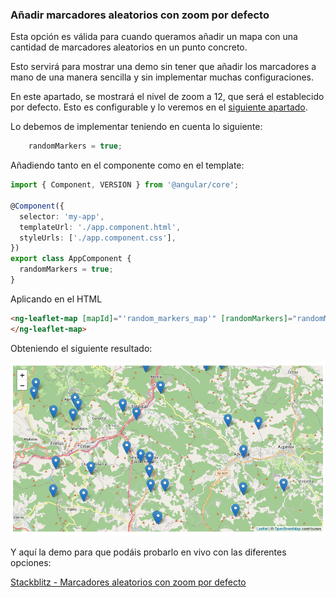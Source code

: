 ### Añadir marcadores aleatorios con zoom por defecto

Esta opción es válida para cuando queramos añadir un mapa con una cantidad de marcadores aleatorios en un punto concreto.

Esto servirá para mostrar una demo sin tener que añadir los marcadores a mano de una manera sencilla y sin implementar muchas configuraciones.

En este apartado, se mostrará el nivel de zoom a 12, que será el establecido por defecto. Esto es configurable y lo veremos en el [siguiente apartado](./random-markers-select-zoom.md).

Lo debemos de implementar teniendo en cuenta lo siguiente:

```typescript
    randomMarkers = true;
```

Añadiendo tanto en el componente como en el template:

```typescript
import { Component, VERSION } from '@angular/core';

@Component({
  selector: 'my-app',
  templateUrl: './app.component.html',
  styleUrls: ['./app.component.css'],
})
export class AppComponent {
  randomMarkers = true;
}

```

Aplicando en el HTML

```html
<ng-leaflet-map [mapId]="'random_markers_map'" [randomMarkers]="randomMarkers">
</ng-leaflet-map>
```

Obteniendo el siguiente resultado:

![Random Markers with Default Zoom level](https://raw.githubusercontent.com/mugan86/i18n-ng-leaflet-doc/master/.gitbook/assets/07-random-default-zoom.png)

Y aquí la demo para que podáis probarlo en vivo con las diferentes opciones:

[Stackblitz - Marcadores aleatorios con zoom por defecto](https://stackblitz.com/edit/angular-leaflet-map-random-markers?embed=1&file=src/app/app.component.ts&theme=dark)

